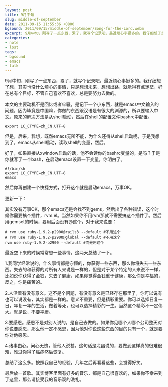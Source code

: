 ```yaml
---
layout: post
title: 9月中旬
slug: middle-of-september
date: 2011-09-15 11:55:36 +0800
bgsound: 2011/09/15/middle-of-september/Song-for-the-Lord.webm
excerpt: 9月中旬，刚写了一点东西，累了，就写个记录吧，最近烦心事挺多的。我仔细想了想，其实也没什么烦心的事情，只是想想未来，想想出路，就觉得有点迷茫，好在总有个目标，不管自己喜欢不喜欢，总是要努力去做的。
categories:
- note
- lost
tags:
- bgsound
- emacs
- talk
---
```


9月中旬，刚写了一点东西，累了，就写个记录吧，最近烦心事挺多的。我仔细想了想，其实也没什么烦心的事情，只是想想未来，想想出路，就觉得有点迷茫，好在总有个目标，不管自己喜欢不喜欢，总是要努力去做的。

本文的主要动机不是回忆或者牢骚，是记下一个小东西，就是emacs中文输入的问题，因为毕竟是中国嘛，你做的东西跟汉语是有很大的渊源的，所以要输入中文。原来的解决方法是从shell启动，然后在shell的配置文件bashrc中配置。

	export LC_CTYPE=zh_CN.UTF-8

但是，后来，我想，既然emacs无所不能，为什么还得从shell启动呢，于是我想到了，emacs从shell启动，读取shell的变量，然后。

好了，如果直接从xwindow启动的话，他不会读你的bashrc变量的，是吗？于是你就写了一个bash，在启动emacs设置一下变量，你明白了。

	#!/bin/sh
	export LC_CTYPE=zh_CN.UTF-8
	emacs

然后你再创建一个快捷方式，打开这个就是启动emacs，万事OK。

更新一下：

其实没有万事OK，那个emacs还是会找不到gems，然后出了各种错误，这个时候你需要搞个插件，rvm.el。当然如果你不用rvm那就不需要搞这个插件了。然后用gemset的时候，要用后面没有@这个，对于我来说要：

	# rvm use ruby-1.9.2-p2900@rails3 --default #不用这个
	# rvm use ruby-1.9.2-p2900@global --default #不用这个
	rvm use ruby-1.9.2-p2900 --default #而是用这个

最近空下来的时候常常想一些事情，这两天总结了一下。

1.我同学经常说的，什么事情都是守恒的，你获得一些东西，那么你将失去一些东西。失去的和获得的对所有人来说是一样的，但是对于某个特定的人来说不一样，比如说你获得了金钱，失去了健康，如果你觉得金钱重于健康，那么你是幸福的，反之，你是痛苦的。

2.人活着有没有意义。这不是个问题，有没有意义是已经存在那里了，你可以说有也可以说没有，其实都是一样的。意义不重要，但是精彩重要。你可以选择日复一日，年复一年的生活，做着等死，也可以选择精彩的一生。当然这个精彩不一定伟大。就是说，不要平庸。

3.要感恩。感恩不是对别人说的，是自己去做的。如果你见哪个人哪个公司整天对你说要感恩，那么他一定不感恩，因为他对你说这些东西的目的只有一个，就是要你对他感恩。

4.诸事由心。问心无愧，管他人说甚。这句话是龙幽说的，要做到这样真的很难很难，难过你得了癌症然后恢复。

总结了这么多。按照我自己的经验，几年之后再看看这些，会觉得好笑。

最后放一首歌。其实博客里面有好多的音乐，都是自己很喜欢的，如果你不幸来到了这里，那么请接受我的音乐观的洗礼。

